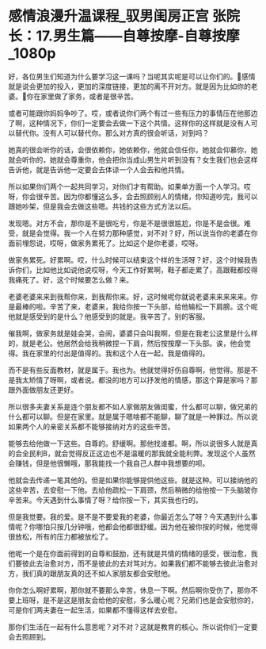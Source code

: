 # 感情浪漫升温课程_驭男闺房正宫 张院长：17.男生篇——自尊按摩-自尊按摩_1080p

好，各位男生们知道为什么要学习这一课吗？当呢其实呢是可以让你们的。🎼感情就是说会更加的投入，更加的深度链接，更加的离不开对方。就是因为比如你的老婆。🎼你在家里做了家务，或者是很辛苦。

或者可能跟你妈妈争吵了。哎，或者说你们两个有过一些有压力的事情压在他那边了啊，这种情况下，你们一定要会去做一下这个共情。这样你的这样就是没有人可以替代你。没有人可以替代你。那么对方真的很会听话，对到吗？

她真的很会听你的话，会很依赖你，她依赖你，他就会信任你，她就会仰慕你，她就会听你的，她就会尊重你，他会把你当成山男生片听到没有？女生我们也会这样告诉他，就是告诉他一定要会去体谅一个人会去和他共情。

所以如果你们两个一起共同学习，对你们才有帮助。如果单方面一个人学习。哎呀，你会很辛苦。因为你都懂这么多，会去照顾别人的情绪，你知道吵完，我可以跟她吵架，但是我会去做这些嗯。共钱的这些方式方法以后。

发现嗯。对方不会，那你是不是很吃亏，你是不是很很尴尬，你是不是会很。难受，就是会觉得。我一个人在努力那种感觉，对不对？好，所以说当你的老婆在你面前埋怨说，哎呀，做家务累死了。比如这个是你老婆，哎呀。

做家务累死。好累啊。哎，什么时候可以结束这个样的生活呀？好，这个时候我告诉你们，比如他比如说他说哎呀，今天工作好累啊，鞋子都走累了，高跟鞋都绞得我痛死了。好，这个时候要怎么做？来。

老婆老婆来来到我帮你来，到我帮你来。好，这时候呢你就说老婆来来来来来。你是最棒的啦。辛苦了来，老婆来，我给你按一下头部，给他输松一下肩膀。这个呢他就是感受到的是什么？他感受到的就是。我辛苦了。别的客服。

催我啊，做家务就是娃会哭，会闹，婆婆只会叫我啊，但是在我老公这里是什么样的，就是老公。他居然会给我稍微捏一下肩，然后按按摩一下头部。诶，他会觉得。我在家里的付出是值得的。我和这个人在一起，我是值得的。

而不是有些反面教材，就是属于。我也为。他就觉得好伤自尊啊，他觉得。那是不是我太矫情了呀啊，或者说。都没的地方可以抒发他的情感，那这个算是家吗？那跟外面做朋友还更好。

所以很多夫妻关系是连个朋友都不如人家做朋友做闺蜜，什么都可以聊，做兄弟的什么都可以聊。但是在家里。就是属于嗯啥都不能聊，聊了就是一种罪过。所以说如果两个人的亲密关系都不能够接纳对方的这些辛苦。

能够去给他做一下这些。自尊的。舒缓啊。那他找谁都。啊，所以说很多人就是真的会全民利B，就会觉得反正这边也不是温暖的那我就全能利弊。发现这个人虽然会赚钱，但是他很懒哦，那我能找一个我自己人群中我想要的呗。

他就会去传递一笔其他的。但是如果你能够提供他这些。就是这种。可以接纳他的这些辛苦，去安慰一下他。去给他疏松一下肩颈，然后稍微的给他按一下头脑玻你辛苦来。今天遇到什么事情了呀？给你按一下，其实我也行的。

但是我觉要。我的爱。是不是不要爱我的老婆，你最近怎么了呀？今天遇到什么事情呢？你哪怕只按几分钟哦，他都会他都很舒缓。因为他在被你按的时候，他觉得很放松，所有的压力都被放松了。

他呢一个是在你面前得到的自尊和鼓励，还有就是共情的情绪的感受，很治愈，我们要彼此去治愈对方，而不是彼此的去对骂对方。如果我们都不能够去彼此治愈对方，我们真的跟朋友真的还不如人家朋友都会安慰他。

你你怎么啊好累啊，那你就不要那么辛苦，休息一下啊。然后啊你受伤了，那你不要上班呀，是不是这是朋友会给他的安慰，多么暖心呢？兄弟们也是会安慰你的，可是你们两夫妻在一起生活，如果都不懂得这样去安慰。

那你们生活在一起有什么意思呢？对不对？这就是教育的核心。所以说你们一定要会去照顾到。